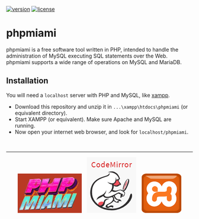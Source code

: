 [![version](https://img.shields.io/badge/version-0.9-tomato.svg)](https://semver.org)
[![license](https://img.shields.io/badge/license-CC0-orangered.svg)](https://semver.org)

# phpmiami
phpmiami is a free software tool written in PHP, intended to handle the administration of MySQL executing SQL statements over the Web. phpmiami supports a wide range of operations on MySQL and MariaDB.

## Installation
You will need a `localhost` server with PHP and MySQL, like [xampp](https://www.apachefriends.org/download.html).

- Download this repository and unzip it in `...\xampp\htdocs\phpmiami` (or equivalent directory).
- Start XAMPP (or equivalent). Make sure Apache and MySQL are running.
- Now open your internet web browser, and look for `localhost/phpmiami`.




<br><hr>
<p align="center">
  <img src="/res/banner.jpg" alt=""> &ensp; 
  <img src="/res/codemirror.png" alt=""> &ensp; 
  <img height="106" src="/res/xampp.png" alt="">
</p>
